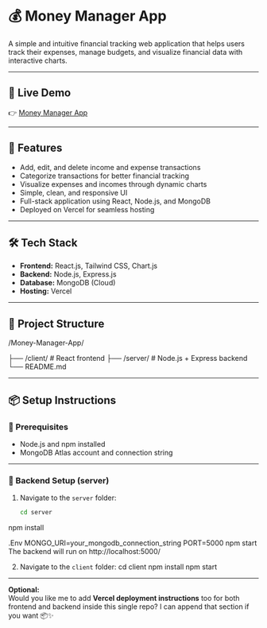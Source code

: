 # 💰 Money Manager App

A simple and intuitive financial tracking web application that helps users track their expenses, manage budgets, and visualize financial data with interactive charts.

---

## 🚀 Live Demo

👉 [Money Manager App](https://money-manager-app-5ed7.vercel.app/)

---

## 📌 Features

- Add, edit, and delete income and expense transactions
- Categorize transactions for better financial tracking
- Visualize expenses and incomes through dynamic charts
- Simple, clean, and responsive UI
- Full-stack application using React, Node.js, and MongoDB
- Deployed on Vercel for seamless hosting

---

## 🛠️ Tech Stack

- **Frontend:** React.js, Tailwind CSS, Chart.js
- **Backend:** Node.js, Express.js
- **Database:** MongoDB (Cloud)
- **Hosting:** Vercel

---

## 📂 Project Structure

/Money-Manager-App/

├── /client/ # React frontend
├── /server/ # Node.js + Express backend
└── README.md


---

## 📦 Setup Instructions

### 📌 Prerequisites

- Node.js and npm installed
- MongoDB Atlas account and connection string

---

### 🔧 Backend Setup (server)

1. Navigate to the `server` folder:
   ```bash
   cd server
  npm install

  .Env
  MONGO_URI=your_mongodb_connection_string
  PORT=5000
  npm start
  The backend will run on http://localhost:5000/

2. Navigate to the `client` folder:
  cd client 
  npm install
  npm start
   
---

**Optional:**  
Would you like me to add **Vercel deployment instructions** too for both frontend and backend inside this single repo? I can append that section if you want 📦✨
